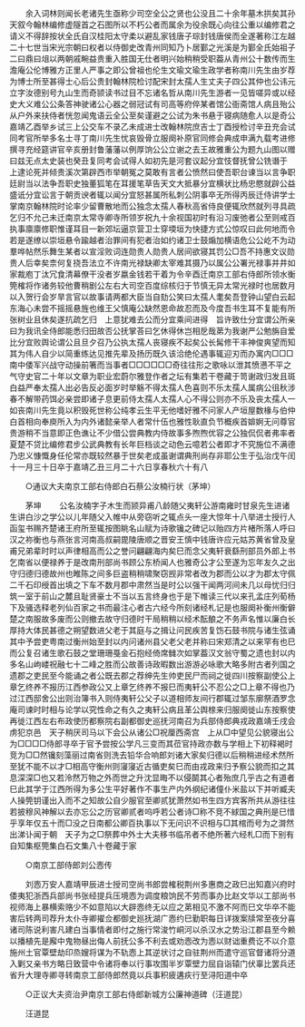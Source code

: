 <!-- { "loadSidebar": true } -->
　　余入词林则闻长老诸先生亟称少司空全公之贤也公没且二十余年墓木拱矣其孙天叙今翰林编修虚隧首之石图所以不朽公者而属余为役余既心向往公重以编修君之请义不得辞按状全氏自汉桂阳太守柔以避乱家钱唐子琮封钱唐侯而全遂著称江左越二十七世当宋光宗朝曰权者以侍御史改青州同知乃卜居鄞之光溪是为鄞全氏始祖子二曰鼎曰俎以两朝戚畹益贵重入胜国无仕者明兴始稍稍受职葢从青州公十数传而生澹庵公伦博雅方正里人严事之即公曾祖也伦生文瑜文瑜生政学者称南川先生由岁荐为博士所至甚得士心后公贵封翰林院检讨配宋封太孺人生丈夫子四公其仲也公讳元立字汝德别号九山生而奇颕读书过目不忘诸名哲从南川先生游者一见皆嗟异或以经史大义难公公条答神驶诸公心器之弱冠试有司高等府倅某者馆公衙斋馆人病且殆公从户外来扶侍者恍忽闻鬼语云全公至矣谨避之公试为朱书悬于寝病随愈人以是奇公嘉靖乙酉举乡试三上公交车不录乙未成进士改翰林院庶吉士丁酉授检讨辛丑充会试同考官所举多名士寻丁南川先生忧哀毁骨立服阕补原官同修会典成申满九载考进修撰寻充经筵讲官辛亥册封鲁藩藩以例厚饷公公立谢之去王故雅重公为题九山图以赠曰兹无点太史装也癸丑复同考会试得人如初先是河套议起分宜忮督抚曾公铣谮于　上逮论死并倾贵溪次第辟西市举朝冤之莫敢有言者公愤然曰使吾职台谏当以言争职廷尉当以法争吾职史独董狐笔在耳援笔草告天文大抵暴分宜横状比杨忠愍就辟公益盛诋分宜讼言于朝贡谀者辄以闻分宜怒甚属所私刺公阴事卒无所得丙辰迁侍讲学士掌南京翰林院时论率少留曹散地而公独念太孺人春秋高省侍良便辄欣然就列寻具疏乞归不允己未迁南京太常寺卿寺所领岁祝九十余视国初时有沿习废弛者公至则戒百执事廪廪修职惟谨耳目一新郊坛逼京营卫士穿堧垣为快捷方式公惊叹曰此何地而令若是遂缭以崇垣悬令踰越者治罪间有犯者治如约诸卫士鼓煽加横语危公公屹不为动羣哗帖然乐舞生某者以宣淫败词连勋贵人勋贵人居间欲寝其罚公□吾不持惠文议勋贵人后幸矣柰何复挠吾法立不许南光禄缺卿太宰难其摄乃以属公公署光禄事并井如家裁庖丁汰冗食清幕僚干没者岁嬴金钱若干着为令辛酉迁南京工部右侍郎所领水衡筦榷将作诸务较他曹稍剧公左右大司空百度综核归于节慎无异太常光禄时也居数月以入贺行会岁旱言官以故事请两都大臣当自劾公笑曰太孺人耄矣吾登钟山望白云起东海心未尝不摇摇悬旌也维王父慎庵公缺然恩命故忍而及今度吾书生耳不复能有所张树业且休矣遂抗疏乞归　上意犹难去公而分宜乘间进得　旨许致仕分宜谓公所亲曰为我讯全侍郎能悉归田故否公抚掌荅曰乞休得休岂相戹哉苐为我谢严公勉旃自爱比分宜败舆论谓公且旦夕召乃公执太孺人丧寝疾不起矣公长髯修干丰神俊爽望而知其为伟人自少以简重练达见推先辈及扬历既久该洽绝伦遇事辄迎刃而办寓内□□□南中倭军兴战守动操前箸而当事者□□□□□□奇往往形之歌咏以泄其愤懑不平之气守史官二十年以文章为职业宏蔚尔雅登作者之坛有集若干卷藏于笥谢政归发且斑白益严奉太孺人出必告反必面岁时举觞不得太孺人色喜则不乐太孺人属病公徂秋涉春不解带药饵必亲尝即诸子息更前侍太孺人太孺人心不得公则亦不乐及丧太孺人一如丧南川先生竟以积毁死世称公纯孝云生平无他嗜好雅不问家人产垣屋数椽与伯仲白首相向奉庾所入为内外诸懿亲举人者常什伍也雅性耿直负节概疾首媕婀无问尊官贵游稍不当意即正色谯让不少借公尝典教内侍故事多煦煦优容之公独侃侃者弗率者夏楚不贷比编修君步公武典教有长年巨档谈之动色云噫若公者即才不究施位不满德乃忠义慷慨身任伦常亦既较然暴于世矣老成虽谢谓典刑尚存非耶公生于弘治戊午闰十一月三十日卒于嘉靖乙丑三月二十六日享春秋六十有八 

　　○通议大夫南京工部右侍郎白石蔡公汝楠行状（茅坤） 

　　茅坤 
　　公名汝楠字子木生而颕异甫八龄随父夷轩公游南雍时甘泉先生进诸生讲白沙之学公以儿年随父入帷中从旁窃听之辄点头一座大惊年十八举进士授行人函玺书赐齐楚诸王府所至辄按图眺名山赋为诗歌镵之碑记以贻四方片楮所落人呼曰汉之祢衡也与燕张言河南高叔嗣毘陵唐顺之晋安王慎中钱唐许应元姑苏黄省曾及皇甫兄弟辈时时以声律相高而公之誉问翩翩海内矣巳而念父夷轩衰繇刑部员外郎上书乞南省以便禄养于是改南刑部尚书顾公东桥闻人也雅奇公才公至遂为忘年友久之出守归德归德故州也睢陈之间多巨盗稍稍啸聚窃觊非常者改为郡而公以才为郡太守佩二千石印绶首出填之下车不数月郡中肃然当是时公以强干闻两河间未几以母忧归归筑一室于前山之麓且耻贤豪士不当以五言终身也于是下帷读三代以来孔孟庄列荀杨下及骚选释老列仙百家之书而最注心者古六经今所刻诸经札记是也服阕补衡州衡僻楚之南服故多废而公则撤去故守归德时干局稍稍以经术酝酿之不务声名惟以廉白长厚持大体民甚德之朔望数进父老于其庭与之揖让问民疾苦复饬石鼓书院与诸生弦诵其中予尝吏粤南过衡州始至封以内问诸州县父老父老并称曰宋郑清之以来罕有也巳而公复召诸生歌石鼓之堂珊珊戞金石抱经倚席雠次如掌葢汉文翁守蜀之遗也封以内多名山岣嵝祝融七十二峰之胜而公故善诗政暇数出游游必咏歌大略多附古者列国之遗郡之吏民至今能诵之者公既去郡之荐绅先生帅吏民尸而祠之徙四川按察副使公上章乞终养不报历江西参政公又上章乞终养不报巳而夷轩公不忍公之□上章不得也乃过江西邸舍公出则治簿书入则侍夷轩公父子以道相师友间行郡辄过邹东廓祭酒罗念庵司谏时时相与论学以究性命之有久之夷轩公病且革公舆榇来归服阕徙山东按察使再徙江西左右布政使历都察院右副都御史巡抚河南召为兵部侍郎典戎政嘉靖壬戌会虏犯京邑　天子稍厌司马以下会公从诸公□祝厘西斋宫　上从□中望见公貌寝出公为□□□□侍郎寻卒于官予尝按公学凡三变而其莅官持政亦数与学相上下初释褐时竞为□□然镵刻藻丽过南省则洗去铅华合响郎刘诸大家矣归德以后稍稍进经术然所至犹不能不以才□相高守衡州则寖寖近古循吏矣巳而由戎政来归予察公貌而扣之其息深深□也又若泠然万物之外而世之升沈显晦不以侵鬬其心者殆庶几乎古之有道者巳此其学于江西所得为多公生平好著作不事生产内外纲纪诸僮仆米盐以下并听臧夫人操筦钥谨出入而不之知故公自少服官至卿贰犹萧然如书生四方宾客所共从游往往若披穆风神解以去亦忘公之历官卿贰者呜呼若公者诗□称不竞不絿国之典刑是巳惜乎享年仅五十而□没之日南都公卿百执事以下无问识不识相与□其棺而号为之潸然出涕讣闻于朝　天子为之□祭葬中外士大夫移书临吊者不绝所著六经札□而下别有自知集枢筦集白石文集八十卷藏于家 

　　○南京工部侍郎刘公悫传 

　　刘悫万安人嘉靖甲辰进士授司空尚书郎尝榷税荆州多惠商之政巳出知嘉兴府时倭夷犯浙西兵部尚书张经提兵压境悫为调度粮饷民不劳而事办比赵文华以工部尚书视师海上暴横索赂少不如意陷以大辟悫终无以应之苐相见不激不阿而巳文华卒不能害后转两司荐升太仆寺卿擢佥都御史廵抚湖广悫约巳勤职每日详拨案牍常至夜分喜诸司陈说利害凡建白当事情者即付之施行常浚竹峒河以杀汉水之势沿江郡县至今赖以播植先是廨中鬼物昼出侮人前抚公多不利去或劝悫改为悫以财诎重费讫不以介意施州土官覃壁劫印烝嫂将谋为不轨悫上其逆状讨之自驻荆州而遣守巡官督诸将分道入剿又亲书方略日致营中令诸将奉以行事攻围半岁覃壁力屈自诣辕门伏辜比罢兵还省升大理寺卿寻转南京工部侍郎然竟以兵事积疲遘疢行至浔阳道中卒 

　　○正议大夫资治尹南京工部右侍郎新城方公廉神道碑（汪道昆） 

　　汪道昆 
